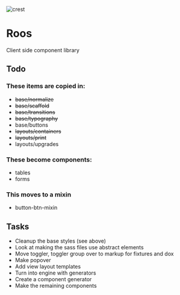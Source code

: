
![crest](https://secure.gravatar.com/avatar/aa8ea677b07f626479fd280049b0e19f?s=75)

# Roos

Client side component library

## Todo

### These items are copied in:
- ~~base/normalize~~
- ~~base/scaffold~~
- ~~base/transitions~~
- ~~base/typography~~
- base/buttons
- ~~layouts/containers~~
- ~~layouts/print~~
- layouts/upgrades

### These become components:
- tables
- forms

### This moves to a mixin
- button-btn-mixin

## Tasks
- Cleanup the base styles (see above)
- Look at making the sass files use abstract elements
- Move toggler, toggler group over to markup for fixtures and dox
- Make popover
- Add view layout templates
- Turn into engine with generators
- Create a component generator
- Make the remaining components

